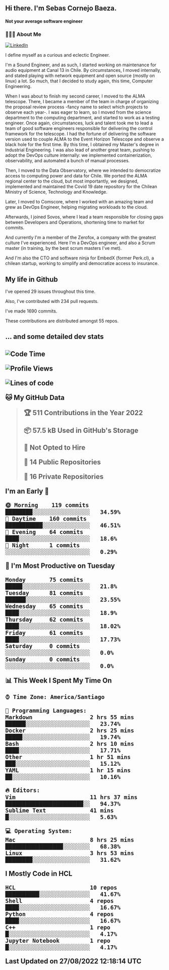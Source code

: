 <h2> Hi there.  I'm Sebas Cornejo Baeza.</h2>
<h4> Not your average software engineer</h4>
<h3> 👨🏻‍💻 About Me </h3>
<a href="http://linkedin.com/in/sebastian-cornejo-baeza/"><img alt="LinkedIn" src="https://img.shields.io/badge/Sebas%20Cornejo%20-informational?style=appveyor&logo=linkedin"></a>


I define myself as a curious and eclectic Engineer.

I'm a Sound Engineer, and as such, I started working on maintenance for audio equipment at Canal 13 in Chile.
By circumstances, I moved internally, and stated playing with network equipment and open source (mostly on linux) 
a lot. So much, that I decided to study again, this time, Computer Engineering.

When I was about to finish my second career, I moved to the ALMA telescope. There, I became a member of the team
in charge of organizing the proposal review process -fancy name to select which projects to observe each year-. 
I was eager to learn, so I moved from the science department to the computing department, and started to work as 
a testing engineer. Once again, circumstances, luck and talent took me to lead a team of good software engineers 
responsible for delivering the control framework for the telescope. I had the fortune of delivering the software
version used to couple ALMA to the Event Horizon Telescope and observe a black hole for the first time.
By this time, I obtained my Master's degree in Industrial Engineering.
I was also lead of another great team, pushing to adopt the DevOps culture internally: we implemented containerization, observability, and automated a bunch of manual processes.

Then, I moved to the Data Observatory, where we intended to democratize access to computing power
and data for Chile. We ported the ALMA regional center to the cloud, but most importantly, we designed, implemented
and maintained the Covid 19 date repository for the Chilean Ministry of Science, Technology and Knowledge.

Later, I moved to Comscore, where I worked with an amazing team and grew as DevOps Engineer, helping migrating workloads to the cloud.

Afterwards, I joined Sovos, where I lead a team responsible for closing gaps between Developers and Operations, shortening time to market for commits.

And currently I'm a member of the Zerofox, a company with the greatest culture I've experienced. Here I'm a DevOps
engineer, and also a Scrum master (in training, by the best scrum masters I've met).
 
And I'm also the CTO and software ninja for EmbedX (former Perk.cl), a chilean startup, working to simplify and democratize access to insurance.

<h2> My life in Github </h2>

I've opened 29 issues throughout this time.

Also, I've contributed with 234 pull requests.

I've made 1690 commits.

These contributions are distributed amongst 55 repos.

<h2>... and some detailed dev stats<h2>

<!--START_SECTION:waka-->
![Code Time](http://img.shields.io/badge/Code%20Time-116%20hrs%2010%20mins-blue)

![Profile Views](http://img.shields.io/badge/Profile%20Views-2-blue)

![Lines of code](https://img.shields.io/badge/From%20Hello%20World%20I%27ve%20Written-533%20Thousand%20lines%20of%20code-blue)

**🐱 My GitHub Data** 

> 🏆 511 Contributions in the Year 2022
 > 
> 📦 57.5 kB Used in GitHub's Storage 
 > 
> 🚫 Not Opted to Hire
 > 
> 📜 14 Public Repositories 
 > 
> 🔑 16 Private Repositories  
 > 
**I'm an Early 🐤** 

```text
🌞 Morning    119 commits    ████████░░░░░░░░░░░░░░░░░   34.59% 
🌆 Daytime    160 commits    ███████████░░░░░░░░░░░░░░   46.51% 
🌃 Evening    64 commits     ████░░░░░░░░░░░░░░░░░░░░░   18.6% 
🌙 Night      1 commits      ░░░░░░░░░░░░░░░░░░░░░░░░░   0.29%

```
📅 **I'm Most Productive on Tuesday** 

```text
Monday       75 commits     █████░░░░░░░░░░░░░░░░░░░░   21.8% 
Tuesday      81 commits     ██████░░░░░░░░░░░░░░░░░░░   23.55% 
Wednesday    65 commits     ████░░░░░░░░░░░░░░░░░░░░░   18.9% 
Thursday     62 commits     ████░░░░░░░░░░░░░░░░░░░░░   18.02% 
Friday       61 commits     ████░░░░░░░░░░░░░░░░░░░░░   17.73% 
Saturday     0 commits      ░░░░░░░░░░░░░░░░░░░░░░░░░   0.0% 
Sunday       0 commits      ░░░░░░░░░░░░░░░░░░░░░░░░░   0.0%

```


📊 **This Week I Spent My Time On** 

```text
⌚︎ Time Zone: America/Santiago

💬 Programming Languages: 
Markdown                 2 hrs 55 mins       ██████░░░░░░░░░░░░░░░░░░░   23.74% 
Docker                   2 hrs 25 mins       █████░░░░░░░░░░░░░░░░░░░░   19.74% 
Bash                     2 hrs 10 mins       ████░░░░░░░░░░░░░░░░░░░░░   17.71% 
Other                    1 hr 51 mins        ███░░░░░░░░░░░░░░░░░░░░░░   15.12% 
YAML                     1 hr 15 mins        ██░░░░░░░░░░░░░░░░░░░░░░░   10.16%

🔥 Editors: 
Vim                      11 hrs 37 mins      ███████████████████████░░   94.37% 
Sublime Text             41 mins             █░░░░░░░░░░░░░░░░░░░░░░░░   5.63%

💻 Operating System: 
Mac                      8 hrs 25 mins       █████████████████░░░░░░░░   68.38% 
Linux                    3 hrs 53 mins       ████████░░░░░░░░░░░░░░░░░   31.62%

```

**I Mostly Code in HCL** 

```text
HCL                      10 repos            ██████████░░░░░░░░░░░░░░░   41.67% 
Shell                    4 repos             ████░░░░░░░░░░░░░░░░░░░░░   16.67% 
Python                   4 repos             ████░░░░░░░░░░░░░░░░░░░░░   16.67% 
C++                      1 repo              █░░░░░░░░░░░░░░░░░░░░░░░░   4.17% 
Jupyter Notebook         1 repo              █░░░░░░░░░░░░░░░░░░░░░░░░   4.17%

```



 Last Updated on 27/08/2022 12:18:14 UTC
<!--END_SECTION:waka-->
